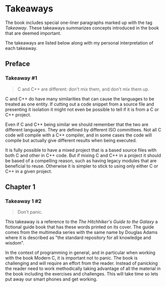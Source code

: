 # Takeaways

The book includes special one-liner paragraphs marked up with the tag *Takeaway*. These takeaways summarizes concepts introduced in the book that are deemed important.

The takeaways are listed below along with my personal interpretation of each takeaway.

## Preface

### Takeaway #1

> C and C++ are different: don't mix them, and don't mix them up.

C and C++ do have many similarities that can cause the languages to be treated as one entity. If cutting out a code snippet from a source file and presenting it isolation it might not even be possible to tell if it is from a C or C++ project.

Even if C and C++ being similar we should remember that the two are different languages. They are defined by different ISO committees. Not all C code will compile with a C++ compiler, and in some cases the code will compile but actually give different results when being executed.

It is fully possible to have a mixed project that is a based source files with both C and other in C++ code. But if mixing C and C++ in a project it should be based of a compelling reason, such as having legacy modules that are beneficial to reuse. Otherwise it is simpler to stick to using only either C or C++ in a given project.

## Chapter 1

### Takeaway 1 #2

> Don't panic.

This takeaway is a reference to the *The Hitchhiker's Guide to the Galaxy* a fictional guide book that has these words printed on its cover. The guide comes from the multimedia series with the same name by Douglas Adams where it is described as "the standard repository for all knowledge and wisdom".

In the context of programming in general, and in particular when working with the book Modern C, it is important not to panic. The book is challenging and will require an effort from the reader. Instead of panicking the reader need to work methodically taking advantage of all the material in the book including the exercises and challenges. This will take time so lets put away our smart phones and get working.
 